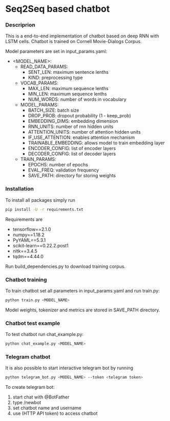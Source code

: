 # Seq2Seq based chatbot

### Descriprion

This is a end-to-end implementation of chatbot based on deep RNN with LSTM cells. Chatbot is trained on Cornell Movie-Dialogs Corpus.

Model parameters are set in input_params.yaml:
- <MODEL_NAME>:
	- READ_DATA_PARAMS:
		- SENT_LEN: maximum sentence lenths
		- KIND: preprocessing type
	- VOCAB_PARAMS:
		- MAX_LEN: maximum sequence lenths
		- MIN_LEN: maximum sequence lenths
		- NUM_WORDS: number of words in vocabulary
	- MODEL_PARAMS:
		- BATCH_SIZE: batch size
		- DROP_PROB: dropout probability (1 - keep_prob)
		- EMBEDDING_DIMS: embedding dimension
		- RNN_UNITS: number of rnn hidden units
		- ATTENTION_UNITS: number of attention hidden units
		- IF_USE_ATTENTION: enables attention mechanism
		- TRAINABLE_EMBEDDING: allows model to train embedding layer
		- ENCODER_CONFIG: list of encoder layers
		- DECODER_CONFIG: list of decoder layers
	- TRAIN_PARAMS:
		- EPOCHS: number of epochs
		- EVAL_FREQ: validation frequency
		- SAVE_PATH: directory for storing weights
		
### Installation

To install all packages simply run

```bash
pip install -U -r requirements.txt
```

Requirements are
* tensorflow==2.1.0
* numpy==1.18.2
* PyYAML==5.3.1
* scikit-learn==0.22.2.post1
* nltk==3.4.5
* tqdm==4.44.0
	
Run build_dependencies.py to download training corpus.

### Chatbot training

To train chatbot set all parameters in input_params.yaml and run train.py:
		
```bash
python train.py <MODEL_NAME>
```

Model weights, tokenizer and metrics are stored in SAVE_PATH directory.

### Chatbot test example

To test chatbot run chat_example.py:

```bash
python chat_example.py <MODEL_NAME>
```

### Telegram chatbot

It is also possible to start interactive telegram bot by running

```bash
python telegram_bot.py <MODEL_NAME> --token <telegram token>
```

To create telegram bot:

1. start chat with @BotFather
2. type /newbot
3. set chatbot name and username
4. use <telegram token> (HTTP API token) to access chatbot

